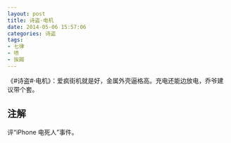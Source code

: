 ```yaml
---
layout: post
title: 诗盗·电机
date: 2014-05-06 15:57:06
categories: 诗盗
tags:
- 七律
- 喷
- 挨踢
---
```

《#诗盗#·电机》：爱疯街机就是好，金属外壳逼格高。充电还能边放电，乔爷建议带个套。

## 注解
评“iPhone 电死人”事件。

